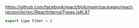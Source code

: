 


https://github.com/facebook/react/blob/main/packages/react-reconciler/src/ReactInternalTypes.js#L87
```js
export type Fiber = {

```
